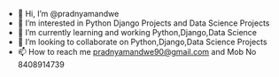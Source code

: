 - 👋 Hi, I’m @pradnyamandwe 
- 👀 I’m interested in Python Django Projects and Data Science Projects
- 🌱 I’m currently learning and working Python,Django,Data Science 
- 💞️ I’m looking to collaborate on Python,Django,Data Science Projects
- 📫 How to reach me pradnyamandwe90@gmail.com and Mob No 8408914739

<!---
pradnyamandwe/pradnyamandwe is a ✨ special ✨ repository because its `README.md` (this file) appears on your GitHub profile.
You can click the Preview link to take a look at your changes.
--->
